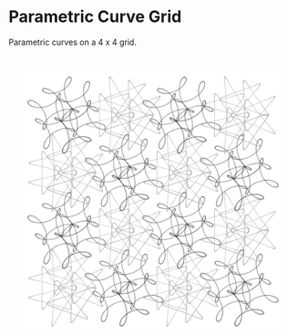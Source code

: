 # Parametric Curve Grid

Parametric curves on a 4 x 4 grid.

</br>
<p align="center">
  <img src="images/screenShot.png" width="450px"/>
</p>
